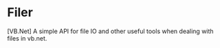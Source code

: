 # Filer
[VB.Net] A simple API for file IO and other useful tools when dealing with files in vb.net.
